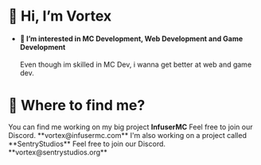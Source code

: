

<h1>👋 Hi, I’m Vortex</h1>

- <h4>👀 I’m interested in MC Development, Web Development and Game Development</h4>
   Even though im skilled in MC Dev, i wanna get better at web and game dev.

<h1>👋 Where to find me?</h1>
You can find me working on my big project <b>InfuserMC</b> Feel free to join our Discord. **vortex@infusermc.com**
I'm also working on a project called **SentryStudios** Feel free to join our Discord. **vortex@sentrystudios.org**
